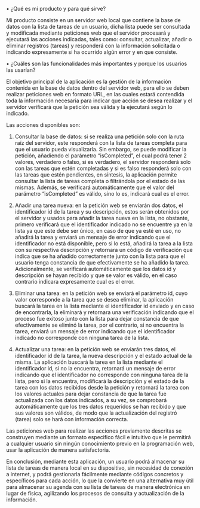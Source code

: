 •   ¿Qué es mi producto y para qué sirve?

Mi producto consiste en un servidor web local que contiene la base de datos con la lista de tareas de un usuario, dicha lista puede ser consultada y modificada mediante peticiones web que el servidor procesará y ejecutará las acciones indicadas, tales como: consultar, actualizar, añadir o eliminar registros (tareas) y responderá con la información solicitada o indicando expresamente si ha ocurrido algún error y en que consiste.

•   ¿Cuáles son las funcionalidades más importantes y porque los usuarios las usarían?

El objetivo principal de la aplicación es la gestión de la información contenida en la base de datos dentro del servidor web, para ello se deben realizar peticiones web en formato URL, en las cuales estará contendida toda la información necesaria para indicar que acción se desea realizar y el servidor verificará que la petición sea válida y la ejecutará según lo indicado.

Las acciones disponibles son:

1.  Consultar la base de datos: si se realiza una petición solo con la ruta raíz del servidor, este responderá con la lista de tareas completa para que el usuario pueda visualizarla. Sin embargo, se puede modificar la petición, añadiendo el parámetro “isCompleted”, el cual podrá tener 2 valores, verdadero o falso, si es verdadero, el servidor responderá solo con las tareas que estén completadas y si es falso responderá solo con las tareas que estén pendientes, en síntesis, la aplicación permite consultar la lista de tareas completa o filtrándola por el estado de las mismas. Además, se verificará automáticamente que el valor del parámetro “isCompleted” es válido, sino lo es, indicará cual es el error.

2.  Añadir una tarea nueva: en la petición web se enviarán dos datos, el identificador id de la tarea y su descripción, estos serán obtenidos por el servidor y usados para añadir la tarea nueva en la lista, no obstante, primero verificará que el identificador indicado no se encuentre ya en la lista ya que este debe ser único, en caso de que ya esté en uso, no añadirá la tarea y enviará un mensaje de error indicando que el identificador no está disponible, pero si lo está, añadirá la tarea a la lista con su respectiva descripción y retornara un código de verificación que indica que se ha añadido correctamente junto con la lista para que el usuario tenga constancia de que efectivamente se ha añadido la tarea. Adicionalmente, se verificará automáticamente que los datos id y descripción se hayan recibido y que se valor es válido, en el caso contrario indicara expresamente cual es el error.

3.  Eliminar una tarea: en la petición web se enviará el parámetro id, cuyo valor corresponde a la tarea que se desea eliminar, la aplicación buscará la tarea en la lista mediante el identificador id enviado y en caso de encontrarla, la eliminará y retornara una verificación indicando que el proceso fue exitoso junto con la lista para dejar constancia de que efectivamente se eliminó la tarea, por el contrario, si no encuentra la tarea, enviará un mensaje de error indicando que el identificador indicado no corresponde con ninguna tarea de la lista.

4.  Actualizar una tarea: en la petición web se enviarán tres datos, el identificador id de la tarea, la nueva descripción y el estado actual de la misma. La aplicación buscará la tarea en la lista mediante el identificador id, si no la encuentra, retornará un mensaje de error indicando que el identificador no corresponde con ninguna tarea de la lista, pero si la encuentra, modificará la descripción y el estado de la tarea con los datos recibidos desde la petición y retornará la tarea con los valores actuales para dejar constancia de que la tarea fue actualizada con los datos indicados, a su vez, se comprobará automáticamente que los tres datos requeridos se han recibido y que sus valores son válidos, de modo que la actualización del registró (tarea) solo se hará con información correcta.

Las peticiones web para realizar las acciones previamente descritas se construyen mediante un formato especifico fácil e intuitivo que le permitirá a cualquier usuario sin ningún conocimiento previo en la programación web, usar la aplicación de manera satisfactoria.

En conclusión, mediante esta aplicación, un usuario podrá almacenar su lista de tareas de manera local en su dispositivo, sin necesidad de conexión a internet, y podrá gestionarla fácilmente mediante códigos concretos y específicos para cada acción, lo que la convierte en una alternativa muy útil para almacenar su agenda con su lista de tareas de manera electrónica en lugar de física, agilizando los procesos de consulta y actualización de la información.
